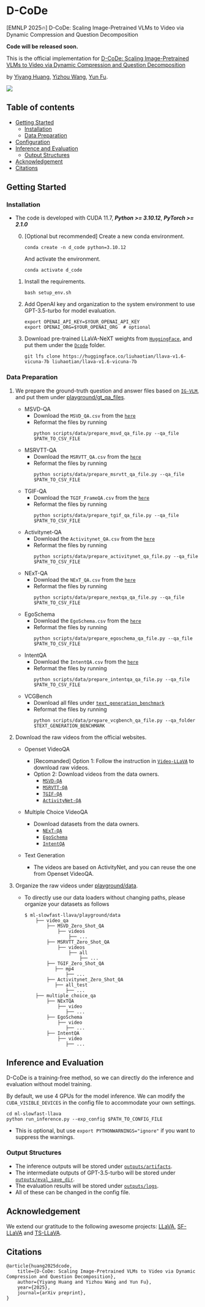 # D-CoDe
[EMNLP 2025🔥] D-CoDe: Scaling Image-Pretrained VLMs to Video via Dynamic Compression and Question Decomposition


**Code will be released soon.**

This is the official implementation for [D-CoDe: Scaling Image-Pretrained VLMs to Video via Dynamic Compression and Question Decomposition]()

by [Yiyang Huang](), [Yizhou Wang](https://wyzjack.github.io/), [Yun Fu](https://www1.ece.neu.edu/~yunfu/).


![](figures/method.png)

## Table of contents
- [Getting Started](#getting-started)
    - [Installation](#installation)
    - [Data Preparation](#data-preparation)
- [Configuration](#configuration)
- [Inference and Evaluation](#inference-and-evaluation)
    - [Output Structures](#output-structures)
- [Acknowledgement](#Acknowledgement)
- [Citations](#citations)


## Getting Started

### Installation

- The code is developed with CUDA 11.7, ***Python >= 3.10.12***, ***PyTorch >= 2.1.0***

    0. [Optional but recommended] Create a new conda environment.
        ```
        conda create -n d_code python=3.10.12
        ```
        And activate the environment.
        ```
        conda activate d_code
        ```

    1. Install the requirements.
        ```
        bash setup_env.sh
        ```

    2. Add OpenAI key and organization to the system environment to use GPT-3.5-turbo for model evaluation.
        ```
        export OPENAI_API_KEY=$YOUR_OPENAI_API_KEY
        export OPENAI_ORG=$YOUR_OPENAI_ORG  # optional
        ```

    3. Download pre-trained LLaVA-NeXT weights from [`HuggingFace`](https://huggingface.co/collections/liuhaotian/llava-16-65b9e40155f60fd046a5ccf2), and put them under the [`Dcode`](./) folder.
        ```
        git lfs clone https://huggingface.co/liuhaotian/llava-v1.6-vicuna-7b liuhaotian/llava-v1.6-vicuna-7b
        ```

### Data Preparation

1. We prepare the ground-truth question and answer files based on [`IG-VLM`](https://github.com/imagegridworth/IG-VLM/tree/main), and put them under [playground/gt_qa_files](playground/gt_qa_files).

    - MSVD-QA
        - Download the `MSVD_QA.csv` from the [`here`](https://github.com/imagegridworth/IG-VLM/blob/main/data/open_ended_qa/MSVD_QA.csv)
        - Reformat the files by running
            ```
            python scripts/data/prepare_msvd_qa_file.py --qa_file $PATH_TO_CSV_FILE
            ```
    - MSRVTT-QA
        - Download the `MSRVTT_QA.csv` from the [`here`](https://github.com/imagegridworth/IG-VLM/blob/main/data/open_ended_qa/MSRVTT_QA.csv)
        - Reformat the files by running
            ```
            python scripts/data/prepare_msrvtt_qa_file.py --qa_file $PATH_TO_CSV_FILE
            ```
    - TGIF-QA
        - Download the `TGIF_FrameQA.csv` from the [`here`](https://github.com/imagegridworth/IG-VLM/blob/main/data/open_ended_qa/TGIF_FrameQA.csv)
        - Reformat the files by running
            ```
            python scripts/data/prepare_tgif_qa_file.py --qa_file $PATH_TO_CSV_FILE
            ```
    - Activitynet-QA
        - Download the `Activitynet_QA.csv` from the [`here`](https://github.com/imagegridworth/IG-VLM/blob/main/data/open_ended_qa/ActivityNet_QA.csv)
        - Reformat the files by running
            ```
            python scripts/data/prepare_activitynet_qa_file.py --qa_file $PATH_TO_CSV_FILE
            ```
    - NExT-QA
        - Download the `NExT_QA.csv` from the [`here`](https://github.com/imagegridworth/IG-VLM/blob/main/data/multiple_choice_qa/NExT_QA.csv)
        - Reformat the files by running
            ```
            python scripts/data/prepare_nextqa_qa_file.py --qa_file $PATH_TO_CSV_FILE
            ```
    - EgoSchema
        - Download the `EgoSchema.csv` from the [`here`](https://github.com/imagegridworth/IG-VLM/blob/main/data/multiple_choice_qa/EgoSchema.csv)
        - Reformat the files by running
            ```
            python scripts/data/prepare_egoschema_qa_file.py --qa_file $PATH_TO_CSV_FILE
            ```
    - IntentQA
        - Download the `IntentQA.csv` from the [`here`](https://github.com/imagegridworth/IG-VLM/blob/main/data/multiple_choice_qa/IntentQA.csv)
        - Reformat the files by running
            ```
            python scripts/data/prepare_intentqa_qa_file.py --qa_file $PATH_TO_CSV_FILE
            ```
    - VCGBench
        - Download all files under [`text_generation_benchmark`](https://github.com/imagegridworth/IG-VLM/blob/main/data/text_generation_benchmark)
        - Reformat the files by running
            ```
            python scripts/data/prepare_vcgbench_qa_file.py --qa_folder $TEXT_GENERATION_BENCHMARK
            ```
    

2. Download the raw videos from the official websites.

    - Openset VideoQA

        - [Recomanded] Option 1: Follow the instruction in [`Video-LLaVA`](https://github.com/PKU-YuanGroup/Video-LLaVA/blob/main/TRAIN_AND_VALIDATE.md) to download raw videos.
        - Option 2: Download videos from the data owners.
            - [`MSVD-QA`](https://github.com/xudejing/video-question-answering?tab=readme-ov-file)
            - [`MSRVTT-QA`](https://github.com/xudejing/video-question-answering?tab=readme-ov-file)
            - [`TGIF-QA`](https://github.com/YunseokJANG/tgif-qa?tab=readme-ov-file)
            - [`ActivityNet-QA`](https://github.com/MILVLG/activitynet-qa)

    - Multiple Choice VideoQA

        - Download datasets from the data owners.
            - [`NExT-QA`](https://github.com/doc-doc/NExT-QA)
            - [`EgoSchema`](https://egoschema.github.io)
            - [`IntentQA`](https://github.com/JoseponLee/IntentQA)

    - Text Generation

        - The videos are based on ActivityNet, and you can reuse the one from Openset VideoQA.

3. Organize the raw videos under [playground/data](playground/data).

    - To directly use our data loaders without changing paths, please organize your datasets as follows

        ```
        $ ml-slowfast-llava/playground/data
            ├── video_qa
                ├── MSVD_Zero_Shot_QA
                    ├── videos
                        ├── ...
                ├── MSRVTT_Zero_Shot_QA
                    ├── videos
                        ├── all
                            ├── ...
                ├── TGIF_Zero_Shot_QA
                   ├── mp4
                       ├── ...
                ├── Activitynet_Zero_Shot_QA
                   ├── all_test
                       ├── ...
            ├── multiple_choice_qa
                ├── NExTQA
                    ├── video
                       ├── ...
                ├── EgoSchema
                    ├── video
                       ├── ...
                ├── IntentQA
                    ├── video
                       ├── ...
        ```

## Inference and Evaluation

D-CoDe is a training-free method, so we can directly do the inference and evaluation without model training.

By default, we use 4 GPUs for the model inference. We can modify the `CUDA_VISIBLE_DEVICES` in the config file to accommodate your own settings.

```
cd ml-slowfast-llava
python run_inference.py --exp_config $PATH_TO_CONFIG_FILE
```

- This is optional, but use `export PYTHONWARNINGS="ignore"` if you want to suppress the warnings.

### Output Structures

- The inference outputs will be stored under [`outputs/artifacts`](outputs/artifacts). <br>
- The intermediate outputs of GPT-3.5-turbo will be stored under [`outputs/eval_save_dir`](outputs/eval_save_dir). <br>
- The evaluation results will be stored under [`outputs/logs`](outputs/logs). <br>
- All of these can be changed in the config file.

## Acknowledgement
We extend our gratitude to the following awesome projects: [LLaVA](https://github.com/haotian-liu/LLaVA), [SF-LLaVA](https://github.com/apple/ml-slowfast-llava) and [TS-LLaVA](https://github.com/tingyu215/TS-LLaVA).



## Citations

    @article{huang2025dcode,
        title={D-CoDe: Scaling Image-Pretrained VLMs to Video via Dynamic Compression and Question Decomposition}, 
        author={Yiyang Huang and Yizhou Wang and Yun Fu},
        year={2025},
        journal={arXiv preprint},
    }
